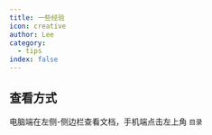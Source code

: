 ```yaml
---
title: 一些经验
icon: creative
author: Lee
category:
  - tips
index: false
---
```


## 查看方式

电脑端在左侧-侧边栏查看文档，手机端点击左上角 `目录`
